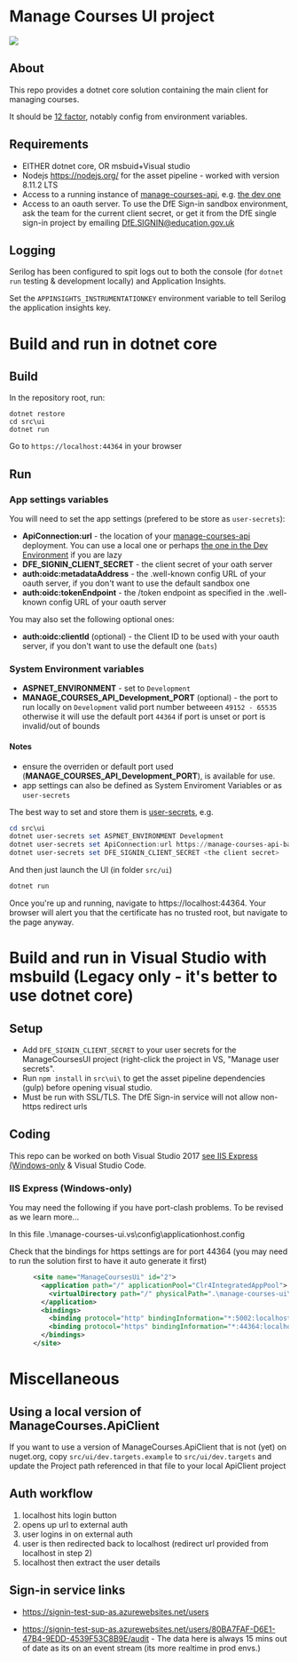 # Manage Courses UI project

[<img src="https://api.travis-ci.org/DFE-Digital/manage-courses-ui.svg?branch=master">](https://api.travis-ci.org/DFE-Digital/manage-courses-ui.svg?branch=master)

## About

This repo provides a dotnet core solution containing the main client for managing courses.

It should be [12 factor](https://12factor.net/), notably config from environment variables.

## Requirements

* EITHER dotnet core, OR msbuid+Visual studio
* Nodejs https://nodejs.org/ for the asset pipeline - worked with version 8.11.2 LTS
* Access to a running instance of [manage-courses-api](https://github.com/DFE-Digital/manage-courses-api), e.g. [the dev one](https://manage-courses-ui-bat-development.e4ff.pro-eu-west-1.openshiftapps.com)
* Access to an oauth server. To use the DfE Sign-in sandbox environment, ask the team for the current client secret, or get it from the DfE single sign-in project by emailing [DfE.SIGNIN@education.gov.uk](mailto:DfE.SIGNIN@education.gov.uk)

## Logging

Serilog has been configured to spit logs out to both the console
(for `dotnet run` testing & development locally) and Application Insights.

Set the `APPINSIGHTS_INSTRUMENTATIONKEY` environment variable to tell Serilog the application insights key.

# Build and run in dotnet core

## Build

In the repository root, run:
```
dotnet restore
cd src\ui
dotnet run
```

Go to `https://localhost:44364` in your browser

## Run

### App settings variables
You will need to set the app settings (prefered to be store as `user-secrets`):

* **ApiConnection:url** - the location of your [manage-courses-api](https://github.com/DFE-Digital/manage-courses-api) deployment. You can use a local one or perhaps [the one in the Dev Environment](https://manage-courses-ui-bat-development.e4ff.pro-eu-west-1.openshiftapps.com) if you are lazy
* **DFE_SIGNIN_CLIENT_SECRET** - the client secret of your oath server
* **auth:oidc:metadataAddress** - the .well-known config URL of your oauth server, if you don't want to use the default sandbox one
* **auth:oidc:tokenEndpoint** - the /token endpoint as specified in the .well-known config URL of your oauth server

You may also set the following optional ones:

* **auth:oidc:clientId** (optional) - the Client ID to be used with your oauth server, if you don't want to use the default one (`bats`)


### System Environment variables

* **ASPNET_ENVIRONMENT** - set to `Development`
* **MANAGE_COURSES_API_Development_PORT** (optional) - the port to run locally on `Development` valid port number betweeen `49152 - 65535` otherwise it will use the default port `44364` if port is unset or port is invalid/out of bounds


#### Notes

* ensure the overriden or default port used (**MANAGE_COURSES_API_Development_PORT**), is available for use.
* app settings can also be defined as System Enviroment Variables or as `user-secrets`

The best way to set and store them is [user-secrets](https://docs.microsoft.com/en-us/aspnet/core/security/app-secrets?view=aspnetcore-2.1), e.g.
```powershell
cd src\ui
dotnet user-secrets set ASPNET_ENVIRONMENT Development
dotnet user-secrets set ApiConnection:url https://manage-courses-api-bat-development.e4ff.pro-eu-west-1.openshiftapps.com
dotnet user-secrets set DFE_SIGNIN_CLIENT_SECRET <the client secret>
```

And then just launch the UI (in folder `src/ui`)
```powershell
dotnet run
```

Once you're up and running, navigate to https://localhost:44364. Your browser will alert you that the certificate has no trusted root, but navigate to the page anyway.


# Build and run in Visual Studio with msbuild (Legacy only - it's better to use dotnet core)

## Setup

* Add `DFE_SIGNIN_CLIENT_SECRET` to your user secrets for the ManageCoursesUI project (right-click the project in VS, "Manage user secrets".
* Run `npm install` in `src\ui\` to get the asset pipeline dependencies (gulp) before opening visual studio.
* Must be run with SSL/TLS. The DfE Sign-in service will not allow non-https redirect urls

## Coding

This repo can be worked on both Visual Studio 2017 [see IIS Express (Windows-only](###iis-Express-(windows-only)) & Visual Studio Code.

### IIS Express (Windows-only)

You may need the following if you have port-clash problems. To be revised as we learn more...

In this file
.\manage-courses-ui\.vs\config\applicationhost.config

Check that the bindings for https settings are for port 44364 (you may need to run the solution first to have it auto generate it first)
```xml
      <site name="ManageCoursesUi" id="2">
        <application path="/" applicationPool="Clr4IntegratedAppPool">
          <virtualDirectory path="/" physicalPath=".\manage-courses-ui\src" />
        </application>
        <bindings>
          <binding protocol="http" bindingInformation="*:5002:localhost" />
          <binding protocol="https" bindingInformation="*:44364:localhost" />
        </bindings>
      </site>
```

# Miscellaneous

## Using a local version of ManageCourses.ApiClient

If you want to use a version of ManageCourses.ApiClient that is not (yet) on nuget.org, copy `src/ui/dev.targets.example` to `src/ui/dev.targets` and update the Project path referenced in that file to your local ApiClient project

## Auth workflow

1. localhost hits login button
2. opens up url to external auth
3. user logins in on external auth
4. user is then redirected back to localhost  (redirect url provided from localhost in step 2)
5. localhost then extract the user details

## Sign-in service links

* https://signin-test-sup-as.azurewebsites.net/users

* https://signin-test-sup-as.azurewebsites.net/users/80BA7FAF-D6E1-47B4-9EDD-4539F53C8B9E/audit - The data
  here is always 15 mins out of date as its on an event stream (its more realtime in prod envs.)
